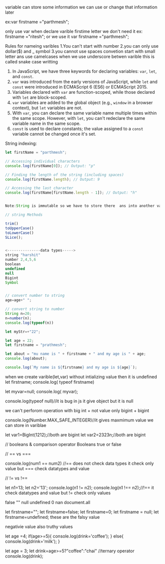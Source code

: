 <!-- **intro to variables -->

variable can store some information
we can use or change that information later

ex:var firstname ="parthmesh";

only use var when declare varible firstime letter we don't need it ex: firstname ="ritesh";
or we use it var firstname ="parthmesh";

Rules for nameing varibles
1.You can't start with number
2.you can only use dollar(\$) and \_ symbol
3.you cannot use spaces
convetion
start with small letter ans use camelcases
when we use underscore betwen varible this is called snake case writting

<!-- Let vs var vs const -->

1. In JavaScript, we have three keywords for declaring variables: `var`, `let`, and `const`.
2. `var` was introduced from the early versions of JavaScript, while `let` and `const` were introduced in ECMAScript 6 (ES6) or ECMAScript 2015.
3. Variables declared with `var` are function-scoped, while those declared with `let` are block-scoped.
4. `var` variables are added to the global object (e.g., `window` in a browser context), but `let` variables are not.
5. With `var`, you can declare the same variable name multiple times within the same scope. However, with `let`, you can't redeclare the same variable name in the same scope.
6. `const` is used to declare constants; the value assigned to a `const` variable cannot be changed once it's set.

<!-- String -->

String indexing:

```javascript
let firstName = "parthmesh";

// Accessing individual characters
console.log(firstName[0]); // Output: "p"

// Finding the length of the string (including spaces)
console.log(firstName.length); // Output: 9

// Accessing the last character
console.log(firstName[firstName.length - 1]); // Output: "h"


Note:String is immutable so we have to store there  ans into another variable

// string Methods

trim()
toUpperCase()
toLowerCase()
SLice();


<---------------data types----->
string "harshit"
number 2,4,5,6
boolean
undefined
null
Bigint
Symbol


// convert number to string
age=age+" ";

// convert string to number
String n=20;
n=number(n);
console.log(typeof(n))

let myStr=+"22";

```

<!-- Template String  -->

```javascript
let age = 22;
let firstname = "prathmesh";

let about = "mu name is " + firstname + " and my age is " + age;
console.log(about);

console.log(`My name is ${firstname} and my age is ${age}`);
```

<!-- undefind || null || Big Int -->

when we create varible(let,var) without intializing value then it is undefined
let firstname;
console.log( typeof firstname)

<!-- null -->

let myvar=null;
console.log( myvar);

console.log(typeof null)//it is bug in js it give object but it is null

<!-- bigint -->

we can't perforom operation with big int + not value only bigint + bigint

console.log(Number.MAX_SAFE_INTEGER)//it gives maxmimum value we can store in variblae

let var1=BigInt(1212);//both are bigint
let var2=2323n;//both are bigint

// booleans & comparison operator
Booleans
true or false

// == vs ===

console.log(num1 == num2) //== does not check data types it check only value
but === check datatypes and value

// != vs !==

let n1=13;
let n2='13';
console.log(n1 != n2);
console.log(n1 !== n2);//!== it check datatypes and value but != check only values

<!-- falsy values -->

false
""
null
undefined
0
nan
document.all

let firstname="";
let firstname=false;
let firstname=0;
let firstname = null;
let firstname=undefined;
these are the falsy value

<!-- Truthy value except falsey values   -->

negativie value also truthy values

<!-- if else -->

let age =4;
if(age>=5){
console.log(drink='coffee');
}
else{
console.log(drink='milk');
}

 <!-- ternary operator / conditional operator -->

let age = 3;
let drink=age>=5?"coffee":"chai" //ternary operator
console.log(drink);
<!-- 
let userguess = prompt("guess a number"); 
//promt takes input in string for changing string to number just add + before prompt. -->